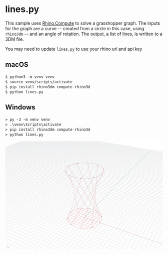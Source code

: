 # lines.py

This sample uses [Rhino.Compute](https://developer.rhino3d.com/guides/compute) to solve a grasshopper graph. The inputs for the graph are a curve -- created from a circle in this case, using `rhino3dm` -- and an angle of rotation. The output, a list of lines, is written to a 3DM file.

You may need to update `lines.py` to use your rhino url and api key

## macOS

```commandline
$ python3 -m venv venv
$ source venv/scripts/activate
$ pip install rhino3dm compute-rhino3d
$ python lines.py
```

## Windows

```commandline
> py -3 -m venv venv
> .\venv\Scripts\activate
> pip install rhino3dm compute-rhino3d
> python lines.py
```

![](viewcapture.png)